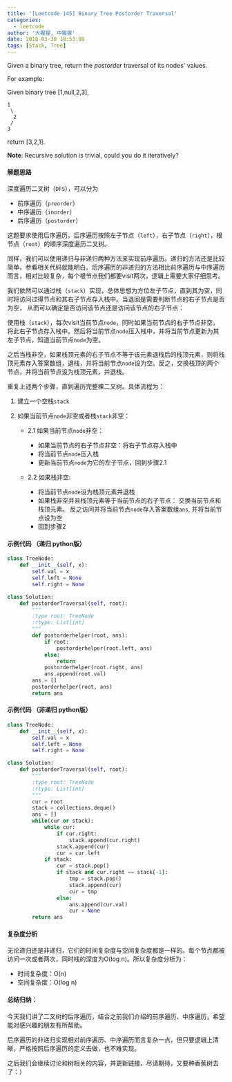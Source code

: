 ```yaml
---
title: '[Leetcode 145] Binary Tree Postorder Traversal'
categories:
  - leetcode
author: '大猩猩, 中猩猩'
date: 2018-03-30 18:53:08
tags: [Stack, Tree]
---
```

Given a binary tree, return the *postorder* traversal of its nodes' values.

For example:

Given binary tree [1,null,2,3],
   
    1   
     \
	  2
	 /
    3
   
return [3,2,1].

**Note**: Recursive solution is trivial, could you do it iteratively?

#### 解题思路
深度遍历二叉树（`DFS`），可以分为

 - 前序遍历（`preorder`）
 - 中序遍历（`inorder`）
 - 后序遍历（`postorder`）

这题要求使用后序遍历。后序遍历按照左子节点（`left`），右子节点（`right`），根节点（`root`）的顺序深度遍历二叉树。

同样，我们可以使用递归与非递归两种方法来实现前序遍历。递归的方法还是比较简单，参看相关代码就能明白。后序遍历的非递归的方法相比前序遍历与中序遍历而言，相对比较复杂，每个根节点我们都要visit两次，逻辑上需要大家仔细思考。

我们依然可以通过栈（`stack`）实现，总体思想为方位左子节点，直到其为空，同时将访问过得节点和其右子节点存入栈中。当退回是需要判断节点的右子节点是否为空， 从而可以确定是否访问该节点还是访问该节点的右子节点：

使用栈（`stack`），每次visit当前节点`node`，同时如果当前节点的右子节点非空，将此右子节点存入栈中。然后将当前节点`node`压入栈中，并将当前节点更新为其左子节点，知道当前节点`node`为空。

之后当栈非空，如果栈顶元素的右子节点不等于该元素退栈后的栈顶元素，则将栈顶元素存入答案数组，退栈，并将当前节点`node`设为空。反之，交换栈顶的两个节点，并将当前节点设为栈顶元素，并退栈。

重复上述两个步骤，直到遍历完整棵二叉树。具体流程为：

1. 建立一个空栈`stack`

2. 如果当前节点`node`非空或者栈`stack`非空：
	
	- 2.1 如果当前节点`node`非空：
	    - 如果当前节点的右子节点非空：将右子节点存入栈中
	    - 将当前节点`node`压入栈
	    - 更新当前节点`node`为它的左子节点，回到步骤2.1
	
	- 2.2 如果栈非空:
        - 将当前节点`node`设为栈顶元素并退栈
	    - 如果栈非空并且栈顶元素等于当前节点的右子节点：
	  交换当前节点和栈顶元素。 反之访问并将当前节点`node`存入答案数组`ans`, 并将当前节点设为空
	    - 回到步骤2



#### 示例代码 （递归 python版）

```python
class TreeNode:
    def __init__(self, x):
        self.val = x
        self.left = None
        self.right = None

class Solution:
    def postorderTraversal(self, root):
        """
        :type root: TreeNode
        :rtype: List[int]
        """
        def postorderhelper(root, ans):
            if root:
                postorderhelper(root.left, ans)
            else:
                return
            postorderhelper(root.right, ans)
            ans.append(root.val)
        ans = []
        postorderhelper(root, ans)
        return ans
```

#### 示例代码 （非递归 python版）

```python
class TreeNode:
    def __init__(self, x):
        self.val = x
        self.left = None
        self.right = None

class Solution:
    def postorderTraversal(self, root):
        """
        :type root: TreeNode
        :rtype: List[int]
        """
        cur = root
        stack = collections.deque()
        ans = []
        while(cur or stack):
            while cur:
                if cur.right:
                    stack.append(cur.right)
                stack.append(cur)
                cur = cur.left
            if stack:
                cur = stack.pop()
                if stack and cur.right == stack[-1]:
                    tmp = stack.pop()
                    stack.append(cur)
                    cur = tmp
                else:
                    ans.append(cur.val)
                    cur = None
        return ans
```
#### 复杂度分析
无论递归还是非递归，它们的时间复杂度与空间复杂度都是一样的。每个节点都被访问一次或者两次，同时栈的深度为O(log n)。所以复杂度分析为：

- 时间复杂度：O(n)
- 空间复杂度：O(log n)

#### 总结归纳：
今天我们讲了二叉树的后序遍历，结合之前我们介绍的前序遍历、中序遍历，希望能对感兴趣的朋友有所帮助。

后序遍历的非递归实现相对前序遍历、中序遍历而言复杂一点，但只要逻辑上清晰，严格按照后序遍历的定义去做，也不难实现。

之后我们会继续讨论和树相关的内容，并更新链接，尽请期待，又要种香蕉树去了：）